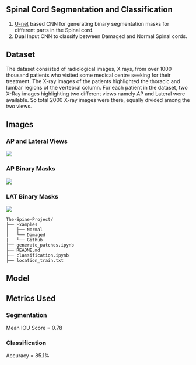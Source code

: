 ## Spinal Cord Segmentation and Classification
1. [U-net](https://arxiv.org/abs/1505.04597) based CNN for generating binary segmentation masks for different parts in the Spinal cord.
2. Dual Input CNN to classify between Damaged and Normal Spinal cords.

## Dataset
The dataset consisted of radiological images, X rays, from over 1000 thousand patients who
visited some medical centre seeking for their treatment. The X-ray images of the patients
highlighted the thoracic and lumbar regions of the vertebral column. For each
patient in the dataset, two X-Ray images highlighting two different views namely AP
and Lateral were available. So total 2000 X-ray images were there, equally divided among the two views.

## Images
### AP and Lateral Views
<img src="https://github.com/rudraksh97/The-Spine-Project/blob/master/Examples/Github/APLAT.jpg?raw=True">

### AP Binary Masks
<img src="https://github.com/rudraksh97/The-Spine-Project/blob/master/Examples/Github/AP.jpg?raw=True">

### LAT Binary Masks
<img src="https://github.com/rudraksh97/The-Spine-Project/blob/master/Examples/Github/LAT.jpg?raw=True">

```
The-Spine-Project/
├── Examples
│   ├── Normal
│   └── Damaged
|   └── Github
├── generate_patches.ipynb
├── README.md
├── classification.ipynb
├── location_train.txt
```

## Model

## Metrics Used
### Segmentation
Mean IOU Score = 0.78

### Classification
Accuracy = 85.1%

